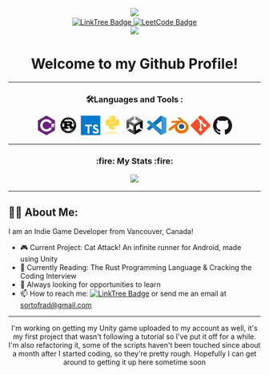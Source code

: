 <div id="header" align="center">
	<img src="https://media.giphy.com/media/du3J3cXyzhj75IOgvA/giphy.gif" width="100"/>
	<div id="badges">
		<a href="https://linktr.ee/sortofrad">
			<img src="https://img.shields.io/badge/LinkTree-mintgreen?logo=linktree&logoColor=black&style=for-the-badge" alt="LinkTree Badge">
		</a>
		<a href="https://leetcode.com/Rad_ish">
			<img src="https://img.shields.io/badge/LeetCode-grey?logo=leetcode&logoColor=orange&style=for-the-badge" alt="LeetCode Badge">
		</a>
	</div>
	<img src="https://komarev.com/ghpvc/?username=SatelliteDish&style=flat-square&color=blue">
	<h1>
		Welcome to my Github Profile!
	</h1>
</div>
	
---
<div align="center">
	<h3>🛠️Languages and Tools :</h3>
	<img src="https://github.com/devicons/devicon/blob/master/icons/csharp/csharp-plain.svg" title="C#" alt="CSharp" width="40" height="40">
	<img src="https://github.com/devicons/devicon/blob/master/icons/rust/rust-plain.svg" title="Rust" alt="RustLang" width="40" height="40">
	<img src="https://github.com/devicons/devicon/blob/master/icons/typescript/typescript-plain.svg" title="JavaScript" alt="JS" width="40" height="40">
	<img src="https://github.com/devicons/devicon/blob/master/icons/python/python-plain-wordmark.svg" title="Python" width="40" height="40">
	<img src="https://github.com/devicons/devicon/blob/master/icons/unity/unity-original.svg" title="Unity" width="40" height="40">
	<img src="https://github.com/devicons/devicon/blob/master/icons/vscode/vscode-original.svg" title="Visual Studio Code" alt="VSCode" width="40" height="40">
	<img src="https://github.com/devicons/devicon/blob/master/icons/blender/blender-original.svg" title="Blender" width="40" height="40">
	<img src="https://github.com/devicons/devicon/blob/master/icons/git/git-original.svg" title="Git" width="40" height="40">
	<img src="https://github.com/devicons/devicon/blob/master/icons/github/github-original.svg" title="Github" width="40" height="40">
</div>

---

<div align="center" markdown="1">
<h3>:fire: My Stats :fire:</h3>
<img src="https://github-readme-stats.vercel.app/api?username=SatelliteDish&show_icons=true&theme=tokyonight">
</div>

---
## 👨‍💻 About Me:
I am an Indie Game Developer from Vancouver, Canada!

- 🎮 Current Project: Cat Attack! An infinite runner for Android, made using Unity
- 📘 Currently Reading: The Rust Programming Language & Cracking the Coding Interview
- 🌱 Always looking for opportunities to learn
- 📫 How to reach me: [![LinkTree Badge](https://img.shields.io/badge/LinkTree-mintgreen?logo=linktree&logoColor=black&style=for-the-badge)](https://linktr.ee/sortofrad) or send me an email at sortofrad@gmail.com

---
<div align="center">
	<p>
		I'm working on getting my Unity game uploaded to my account as well, it's my first project that wasn't following a tutorial so I've put it off for a while. I'm also refactoring it, some of the scripts haven't been touched since about a month after I started coding, so they're pretty rough. Hopefully I can get around to getting it up here sometime soon
	</p>
</div>
